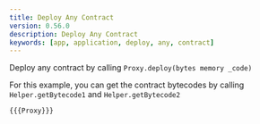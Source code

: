 ```yaml
---
title: Deploy Any Contract
version: 0.56.0
description: Deploy Any Contract
keywords: [app, application, deploy, any, contract]
---
```


Deploy any contract by calling `Proxy.deploy(bytes memory _code)`

For this example, you can get the contract bytecodes by calling `Helper.getBytecode1` and `Helper.getBytecode2`

```solidity
{{{Proxy}}}
```
